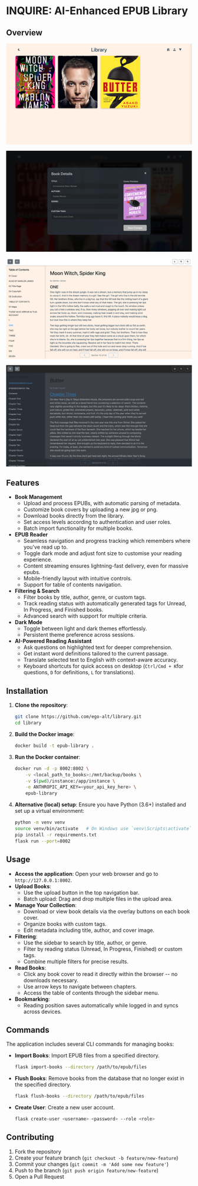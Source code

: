 # INQUIRE: AI-Enhanced EPUB Library

## Overview

![alt text](images/home_page.png)

![alt text](images/metadata_dark.png)

![alt text](images/epub_reader.png)

![alt text](images/epub_reader_dark.png)

## Features

- **Book Management**
  - Upload and process EPUBs, with automatic parsing of metadata.
  - Customize book covers by uploading a new jpg or png.
  - Download books directly from the library.
  - Set access levels according to authentication and user roles.
  - Batch import functionality for multiple books.
- **EPUB Reader**
  - Seamless navigation and progress tracking which remembers where you've read up to.
  - Toggle dark mode and adjust font size to customise your reading experience.
  - Content streaming ensures lightning-fast delivery, even for massive epubs.
  - Mobile-friendly layout with intuitive controls.
  - Support for table of contents navigation.
- **Filtering & Search**
  - Filter books by title, author, genre, or custom tags.
  - Track reading status with automatically generated tags for Unread, In Progress, and Finished books.
  - Advanced search with support for multiple criteria.
- **Dark Mode**
  - Toggle between light and dark themes effortlessly.
  - Persistent theme preference across sessions.
- **AI-Powered Reading Assistant**
  - Ask questions on highlighted text for deeper comprehension.
  - Get instant word definitions tailored to the current passage.
  - Translate selected text to English with context-aware accuracy.
  - Keyboard shortcuts for quick access on desktop (`Ctrl/Cmd + K`for questions, `D` for definitions, `L` for translations).

## Installation

1. **Clone the repository**:
   ```bash
   git clone https://github.com/ego-alt/library.git
   cd library
   ```

2. **Build the Docker image**:
   ```bash
   docker build -t epub-library .
   ```

3. **Run the Docker container**:
   ```bash
   docker run -d -p 8002:8002 \
       -v <local_path_to_books>:/mnt/backup/books \
       -v $(pwd)/instance:/app/instance \
       -e ANTHROPIC_API_KEY=<your_api_key_here> \
       epub-library
   ```

4. **Alternative (local) setup**:
   Ensure you have Python (3.6+) installed and set up a virtual environment:
   ```bash
   python -m venv venv
   source venv/bin/activate   # On Windows use `venv\Scripts\activate`
   pip install -r requirements.txt
   flask run --port=8002
   ```

## Usage

- **Access the application**: Open your web browser and go to `http://127.0.0.1:8002`.
- **Upload Books**: 
  - Use the upload button in the top navigation bar.
  - Batch upload: Drag and drop multiple files in the upload area.
- **Manage Your Collection**: 
  - Download or view book details via the overlay buttons on each book cover. 
  - Organize books with custom tags.
  - Edit metadata including title, author, and cover image.
- **Filtering**: 
  - Use the sidebar to search by title, author, or genre. 
  - Filter by reading status (Unread, In Progress, Finished) or custom tags.
  - Combine multiple filters for precise results.
- **Read Books**: 
  - Click any book cover to read it directly within the browser -- no downloads necessary.
  - Use arrow keys to navigate between chapters.
  - Access the table of contents through the sidebar menu.
- **Bookmarking**: 
  - Reading position saves automatically while logged in and syncs across devices.

## Commands

The application includes several CLI commands for managing books:

- **Import Books**: Import EPUB files from a specified directory.
  ```bash
  flask import-books --directory /path/to/epub/files
  ```

- **Flush Books**: Remove books from the database that no longer exist in the specified directory.
  ```bash
  flask flush-books --directory /path/to/epub/files
  ```

- **Create User**: Create a new user account.
  ```bash
  flask create-user <username> <password> --role <role>
  ```

## Contributing

1. Fork the repository
2. Create your feature branch (`git checkout -b feature/new-feature`)
3. Commit your changes (`git commit -m 'Add some new feature'`)
4. Push to the branch (`git push origin feature/new-feature`)
5. Open a Pull Request